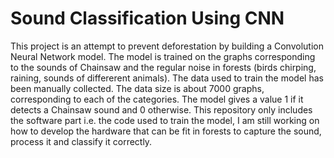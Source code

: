 # Sound Classification Using CNN
This project is an attempt to prevent deforestation by building a Convolution Neural Network model. The model is trained on the graphs corresponding to the sounds of Chainsaw and the regular noise in forests (birds chirping, raining, sounds of differerent animals). The data used to train the model has been manually collected. The data size is about 7000 graphs, corresponding to each of the categories.
The model gives a value 1 if it detects a Chainsaw sound and 0 otherwise. 
This repository only includes the software part i.e. the code used to train the model, I am still working on how to develop the hardware that can be fit in forests to capture the sound, process it and classify it correctly. 
